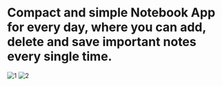 # Compact and simple Notebook App for every day, where you can add, delete  and save important notes every single time.
![1](https://user-images.githubusercontent.com/71262438/126177725-f7fb2c8f-26f3-45ae-9802-858c6266afd0.gif)
![2](https://user-images.githubusercontent.com/71262438/126177793-3be66cb5-c665-4c7a-a639-b330da305a8a.gif)
